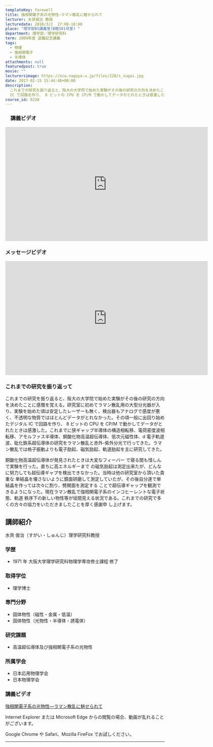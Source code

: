 ```yaml
---
templateKey: farewell
title: 強相関電子系の光物性—ラマン散乱に魅せられて
lecturer: 水貝俊治 教授
lecturedate: 2010/3/2  17:00-18:00
place: "理学部B5講義室(B館501号室) "
department: 理学部／理学研究科
term: 2009年度 退職記念講義
tags:
  - 物理
  - 強相関電子
  - 半導体
attachments: null
featuredpost: true
movie: ""
lecturersimage: https://ocw.nagoya-u.jp/files/228/s_sugai.jpg
date: 2017-02-15 15:44:48+00:00
description:
  これまでの研究を振り返ると、阪大の大学院で始めた実験がその後の研究の方向を決めたことに感慨を覚える。研究室に初めてラマン散乱用の大型分光器が入り、実験を始めた頃は安定したレーザーも無く、検出器もアナログで感度が悪く、不透明な物質ではほとんどデータがとれなかった。その頃一般に出回り始めたデジタル
  IC で回路を作り、 8 ビットの CPU を CP/M で動かしてデータがとれたときは感激した。こ ....
course_id: 0228
---
```


### 　講義ビデオ

<iframe src="https://nuvideo.media.nagoya-u.ac.jp/embed/fec57ea166eeb80b942e8db759780f2be3b5d7fd" width="640" height="360" frameborder="0" allowfullscreen></iframe>

### メッセージビデオ

<iframe src="https://nuvideo.media.nagoya-u.ac.jp/embed/91b910028268e141a7bbddbc4b5ce52f456c262a" width="640" height="360" frameborder="0" allowfullscreen></iframe>

### これまでの研究を振り返って

これまでの研究を振り返ると、阪大の大学院で始めた実験がその後の研究の方向を決めたことに感慨を覚える。研究室に初めてラマン散乱用の大型分光器が入り、実験を始めた頃は安定したレーザーも無く、検出器もアナログで感度が悪く、不透明な物質ではほとんどデータがとれなかった。その頃一般に出回り始めたデジタル IC で回路を作り、 8 ビットの CPU を CP/M で動かしてデータがとれたときは感激した。これまでに狭ギャップ半導体の構造相転移、電荷密度波相転移、アモルファス半導体、銅酸化物高温超伝導体、低次元磁性体、d 電子軌道波、砒化鉄系超伝導体の研究をラマン散乱と赤外-紫外分光で行ってきた。ラマン散乱では格子振動よりも電子励起、磁気励起、軌道励起を主に研究してきた。

銅酸化物高温超伝導体が発見されたときは大変なフィーバー で寝る間も惜しんで実験を行った。直ちに高エネルギーまで の磁気励起は測定出来たが、どんなに努力しても超伝導ギャプを検出できなかった。当時は他の研究室から頂いた貴重な 単結晶を壊さないように鏡面研磨して測定していたが、その後自分達で単結晶を作っては次々に割り、劈開面を測定する ことで超伝導ギャップを観測できるようになった。現在ラマン散乱で強相関電子系のインコヒーレントな電子状態、軌道 秩序下の新しい物性等が垣間見える状況である。これまでの研究で多くの方々の協力をいただきましたことを厚く感謝申 し上げます。

## 講師紹介

水貝 俊治（すがい・しゅんじ）理学研究科教授

### 学歴

- 1971 年 大阪大学理学研究科物理学専攻修士課程 修了

### 取得学位

- 理学博士

### 専門分野

- 固体物性（磁性・金属・低温）
- 固体物性（光物性・半導体・誘電体）

### 研究課題

- 高温超伝導体及び強相関電子系の光物性

### 所属学会

- 日本応用物理学会
- 日本物理学会

### 講義ビデオ

<a href="https://nuvideo.media.nagoya-u.ac.jp/embed/fec57ea166eeb80b942e8db759780f2be3b5d7fd" target="blank">強相関電子系の光物性—ラマン散乱に魅せられて</a>

Internet Explorer または Microsoft Edge からの閲覧の場合、動画が乱れることがございます。

Google Chrome や Safari、Mozilla FireFox でお試しください。

---
